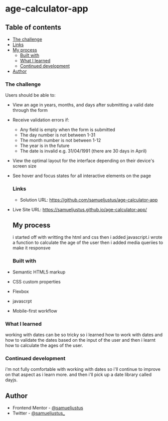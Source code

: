 # age-calculator-app
## Table of contents

  - [The challenge](#the-challenge)
  - [Links](#links)
- [My process](#my-process)
  - [Built with](#built-with)
  - [What I learned](#what-i-learned)
  - [Continued development](#continued-development)
- [Author](#author)
### The challenge
Users should be able to:

- View an age in years, months, and days after submitting a valid date through the form
- Receive validation errors if:
  - Any field is empty when the form is submitted
  - The day number is not between 1-31
  - The month number is not between 1-12
  - The year is in the future
  - The date is invalid e.g. 31/04/1991 (there are 30 days in April)
- View the optimal layout for the interface depending on their device's screen size
- See hover and focus states for all interactive elements on the page

  ### Links
  - Solution URL: https://github.com/samueljustus/age-calculator-app
- Live Site URL: https://samueljustus.github.io/age-calculator-app/

  ## My process
  i started off with writting the html and css then i added javascript.i wrote a function to calculate the age of the user
  then i added media queriies to make it responsve

   ### Built with

- Semantic HTML5 markup
- CSS custom properties
- Flexbox
- javascrpt
- Mobile-first workflow

### What I learned
working with dates can be so tricky so i learned how to work with dates and how to validate the dates based on the input of the user 
and then i learnt how to calculate the ages of the user.

### Continued development
i'm not fully comfortable with working with dates so i'll continue to improve on that aspect as i learn more. and then i'll pick up
a date library called dayjs.

## Author
- Frontend Mentor - [@samueljustus](https://www.frontendmentor.io/profile/samueljustus)
- Twitter - [@samueljustus_](https://www.twitter.com/samueljustus_)
